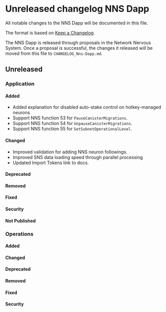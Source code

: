 # Unreleased changelog NNS Dapp

All notable changes to the NNS Dapp will be documented in this file.

The format is based on [Keep a Changelog](https://keepachangelog.com/en/1.0.0/).

The NNS Dapp is released through proposals in the Network Nervous System. Once a
proposal is successful, the changes it released will be moved from this file to
`CHANGELOG_Nns-Dapp.md`.

## Unreleased

### Application

#### Added

- Added explanation for disabled auto-stake control on hotkey-managed neurons
- Support NNS function 53 for `PauseCanisterMigrations`.
- Support NNS function 54 for `UnpauseCanisterMigrations`.
- Support NNS function 55 for `SetSubnetOperationalLevel`.

#### Changed

- Improved validation for adding NNS neuron followings.
- Improved SNS data loading speed through parallel processing
- Updated Import Tokens link to docs.

#### Deprecated

#### Removed

#### Fixed

#### Security

#### Not Published

### Operations

#### Added

#### Changed

#### Deprecated

#### Removed

#### Fixed

#### Security
